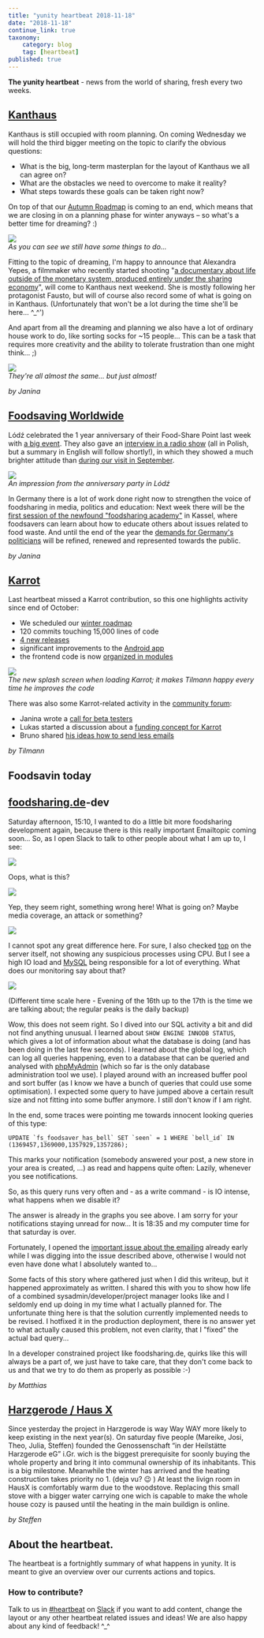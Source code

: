 ```yaml
---
title: "yunity heartbeat 2018-11-18"
date: "2018-11-18"
continue_link: true
taxonomy:
    category: blog
    tag: [heartbeat]
published: true
---
```


**The yunity heartbeat** - news from the world of sharing, fresh every two weeks.

## [Kanthaus](https://kanthaus.online)
Kanthaus is still occupied with room planning. On coming Wednesday we will hold the third bigger meeting on the topic to clarify the obvious questions:
- What is the big, long-term masterplan for the layout of Kanthaus we all can agree on?
- What are the obstacles we need to overcome to make it reality?
- What steps towards these goals can be taken right now?

On top of that our [Autumn Roadmap](https://kanthaus.online/governance/minutes/2018-09-04_roadmap) is coming to an end, which means that we are closing in on a planning phase for winter anyways – so what's a better time for dreaming? :)

![](autumnRoadmap.jpg)<br>
_As you can see we still have some things to do..._

Fitting to the topic of dreaming, I'm happy to announce that Alexandra Yepes, a filmmaker who recently started shooting "[a documentary about life outside of the monetary system, produced entirely under the sharing economy](https://chirimoyafilms.wixsite.com/fausto/)", will come to Kanthaus next weekend. She is mostly following her protagonist Fausto, but will of course also record some of what is going on in Kanthaus. (Unfortunately that won't be a lot during the time she'll be here... ^\_^')

And apart from all the dreaming and planning we also have a lot of ordinary house work to do, like sorting socks for ~15 people... This can be a task that requires more creativity and the ability to tolerate frustration than one might think... ;)

![](socksorting.jpg)<br>
_They're all almost the same... but just almost!_

_by Janina_

## [Foodsaving Worldwide](https://foodsaving.world)
Lódź celebrated the 1 year anniversary of their Food-Share Point last week with [a big event](https://www.facebook.com/events/256984375161501/). They also gave an [interview in a radio show](https://www.radiolodz.pl/broadcast_posts/48304-pierwsze-urodziny-lodzkiej-jadlodzielni-jestem-eko) (all in Polish, but a summary in English will follow shortly!), in which they showed a much brighter attitude than [during our visit in September](https://foodsaving.today/en/blog/2018/10/18/fspl-lodz-wroclaw).

![](0lodzAni.jpg)<br>
_An impression from the anniversary party in Lódź_

In Germany there is a lot of work done right now to strengthen the voice of foodsharing in media, politics and education: Next week there will be the [first session of the newfound "foodsharing academy"](https://wiki.foodsharing.de/images/6/6f/Seminarausschreibung_final.pdf) in Kassel, where foodsavers can learn about how to educate others about issues related to food waste. And until the end of the year the [demands for Germany's politicians](https://wiki.foodsharing.de/images/c/c6/Forderugen_lang_2017-12.pdf) will be refined, renewed and represented towards the public.

_by Janina_

## [Karrot](https://karrot.world)

Last heartbeat missed a Karrot contribution, so this one highlights activity since end of October:

- We scheduled our [winter roadmap](https://community.foodsaving.world/t/collecting-feature-requests-for-karrot-winter-2018/134/8?u=tiltec)
- 120 commits touching 15,000 lines of code
- [4 new releases](https://github.com/yunity/karrot-frontend/blob/master/CHANGELOG.md)
- significant improvements to the [Android app](https://play.google.com/store/apps/details?id=world.karrot)
- the frontend code is now [organized in modules](https://docs.karrot.world/frontend-structure.html)

![](Karrot-loading.png?resize=240,470)<br>
_The new splash screen when loading Karrot; it makes Tilmann happy every time he improves the code_

There was also some Karrot-related activity in the [community forum](https://community.foodsaving.world/):

- Janina wrote a [call for beta testers](https://community.foodsaving.world/t/call-for-beta-testers/144)
- Lukas started a discussion about a [funding concept for Karrot](https://community.foodsaving.world/t/funding-concept-for-karrot/136)
- Bruno shared [his ideas how to send less emails](https://community.foodsaving.world/t/improving-notifications-e-mail-and-push/169)


_by Tilmann_

## Foodsavin today

## [foodsharing.de](https://foodsharing.de)-dev
Saturday afternoon, 15:10, I wanted to do a little bit more foodsharing development again, because there is this really important Emailtopic coming soon...
So, as I open Slack to talk to other people about what I am up to, I see:

![](fs_beta_foodsharing_slower_today.png)<br>

Oops, what is this?

![](fsde_response_time.png)<br>

Yep, they seem right, something wrong here! What is going on? Maybe media coverage, an attack or something?

![](fsde_nginx.png)<br>

I cannot spot any great difference here. For sure, I also checked [top](https://en.wikipedia.org/wiki/Top_(software)) on the server itself, not showing any suspicious processes using CPU. But I see a high IO load and [MySQL](https://en.wikipedia.org/wiki/MySQL) being responsible for a lot of everything. What does our monitoring say about that?

![](fsde_database_activity.png)<br>

(Different time scale here - Evening of the 16th up to the 17th is the time we are talking about; the regular peaks is the daily backup)

Wow, this does not seem right. So I dived into our SQL activity a bit and did not find anything unusual. I learned about `SHOW ENGINE INNODB STATUS`, which gives a lot of information about what the database is doing (and has been doing in the last few seconds). I learned about the global log, which can log all queries happening, even to a database that can be queried and analysed with [phpMyAdmin](https://www.phpmyadmin.net/) (which so far is the only database administration tool we use).
I played around with an increased buffer pool and sort buffer (as I know we have a bunch of queries that could use some optimisation). I expected some query to have jumped above a certain result size and not fitting into some buffer anymore. I still don't know if I am right.

In the end, some traces were pointing me towards innocent looking queries of this type:

```
UPDATE `fs_foodsaver_has_bell` SET `seen` = 1 WHERE `bell_id` IN (1369457,1369000,1357929,1357286);
```

This marks your notification (somebody answered your post, a new store in your area is created, ...) as read and happens quite often: Lazily, whenever you see notifications.

So, as this query runs very often and - as a write command - is IO intense, what happens when we disable it?

The answer is already in the graphs you see above. I am sorry for your notifications staying unread for now...
It is 18:35 and my computer time for that saturday is over.

Fortunately, I opened the [important issue about the emailing](https://gitlab.com/foodsharing-dev/foodsharing/issues/385) already early while I was digging into the issue described above, otherwise I would not even have done what I absolutely wanted to...

Some facts of this story where gathered just when I did this writeup, but it happened approximately as written. I shared this with you to show how life of a combined sysadmin/developer/project manager looks like and I seldomly end up doing in my time what I actually planned for.
The unfortunate thing here is that the solution currently implemented needs to be revised. I hotfixed it in the production deployment, there is no answer yet to what actually caused this problem, not even clarity, that I "fixed" the actual bad query...

In a developer constrained project like foodsharing.de, quirks like this will always be a part of, we just have to take care, that they don't come back to us and that we try to do them as properly as possible :-)

_by Matthias_

## [Harzgerode / Haus X](http://freiefeldlage.de/)
Since yesterday the project in Harzgerode is way Way WAY more likely to keep existing in the next year(s).
On saturday five people (Mareike, Josi, Theo, Julia, Steffen) founded the Genossenschaft “in der Heilstätte Harzgerode eG” i.Gr. wich is the biggest prerequisite for soonly buying the whole property and bring it into communal ownership of its inhabitants. This is a big milestone.
Meanwhile the winter has arrived and the heating construction takes priority no 1. (deja vu? :wink: )
At least the livign room in HausX is comfortably warm due to the woodstove. Replacing this small stove with a bigger water carrying one wich is capable to make the whole house cozy is paused until the heating in the main buildign is online.

_by Steffen_


## About the heartbeat.
The heartbeat is a fortnightly summary of what happens in yunity. It is meant to give an overview over our currents actions and topics.

### How to contribute?
Talk to us in [#heartbeat](https://yunity.slack.com/messages/heartbeat/) on [Slack](https://slackin.yunity.org) if you want to add content, change the layout or any other heartbeat related issues and ideas! We are also happy about any kind of feedback! ^\_^
